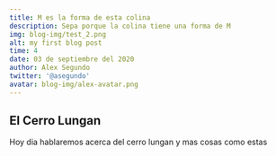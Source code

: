 ```yaml
---
title: M es la forma de esta colina
description: Sepa porque la colina tiene una forma de M
img: blog-img/test_2.png
alt: my first blog post
time: 4
date: 03 de septiembre del 2020
author: Alex Segundo
twitter: '@asegundo'
avatar: blog-img/alex-avatar.png
---
```


## El Cerro Lungan

Hoy dia hablaremos acerca del cerro lungan y mas cosas como estas